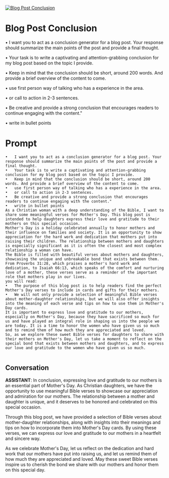
[![Blog Post Conclusion ](https://flow-prompt-covers.s3.us-west-1.amazonaws.com/icon/minimalist/mini_4.png)]()
# Blog Post Conclusion  
•	I want you to act as a conclusion generator for a blog post. Your response should summarize the main points of the post and provide a final thought. 

•	Your task is to write a captivating and attention-grabbing conclusion for my blog post based on the topic I provide. 

•	Keep in mind that the conclusion should be short, around 200 words. And provide a brief overview of the content to come. 

•	use first person way of talking who has a experience in the area.

•	or call to action in 2-3 sentences. 

•	Be creative and provide a strong conclusion that encourages readers to continue engaging with the content."

•	write in bullet points 



# Prompt

```
•	I want you to act as a conclusion generator for a blog post. Your response should summarize the main points of the post and provide a final thought. 
•	Your task is to write a captivating and attention-grabbing conclusion for my blog post based on the topic I provide. 
•	Keep in mind that the conclusion should be short, around 200 words. And provide a brief overview of the content to come. 
•	use first person way of talking who has a experience in the area.
•	or call to action in 2-3 sentences. 
•	Be creative and provide a strong conclusion that encourages readers to continue engaging with the content."
•	write in bullet points 
As a Christian woman with a deep understanding of the Bible, I want to share some meaningful verses for Mother's Day. This blog post is intended to help daughters express their love and gratitude to their mothers on this special occasion.
Mother's Day is a holiday celebrated annually to honor mothers and their influence on families and society. It is an opportunity to show appreciation for the hard work and dedication that mothers put into raising their children. The relationship between mothers and daughters is especially significant as it is often the closest and most complex relationship a woman can have.
The Bible is filled with beautiful verses about mothers and daughters, showcasing the unique and unbreakable bond that exists between them. From Proverbs 31:28, which praises a mother's hard work and dedication, to Isaiah 66:13, which speaks of the comfort and nurturing love of a mother, these verses serve as a reminder of the important role that mothers play in our lives.
you will read: 
•	The purpose of this blog post is to help readers find the perfect Mother's Day verses to include in cards and gifts for their mothers. 
•	We will not only provide a selection of meaningful Bible verses about mother-daughter relationships, but we will also offer insights into the meaning of each verse and tips on how to use them in Mother's Day cards.
It is important to express love and gratitude to our mothers, especially on Mother's Day, because they have sacrificed so much for us and have played an integral role in shaping us into the people we are today. It is a time to honor the women who have given us so much and to remind them of how much they are appreciated and loved.
So, as we explore these sweet Bible verses for daughters to share with their mothers on Mother's Day, let us take a moment to reflect on the special bond that exists between mothers and daughters, and to express our love and gratitude to the women who have given us so much.


```

## Conversation

**ASSISTANT**: In conclusion, expressing love and gratitude to our mothers is an essential part of Mother's Day. As Christian daughters, we have the opportunity to use meaningful Bible verses to showcase our appreciation and admiration for our mothers. The relationship between a mother and daughter is unique, and it deserves to be honored and celebrated on this special occasion. 



Through this blog post, we have provided a selection of Bible verses about mother-daughter relationships, along with insights into their meanings and tips on how to incorporate them into Mother's Day cards. By using these verses, we can express our love and gratitude to our mothers in a heartfelt and sincere way. 



As we celebrate Mother's Day, let us reflect on the dedication and hard work that our mothers have put into raising us, and let us remind them of how much they are appreciated and loved. May these sweet Bible verses inspire us to cherish the bond we share with our mothers and honor them on this special day.


